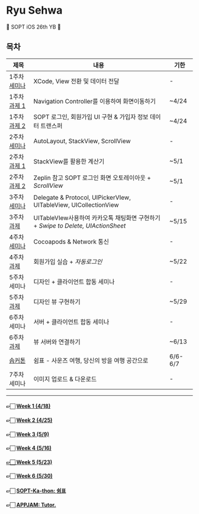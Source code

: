 # Ryu Sehwa

🌸 SOPT iOS 26th YB 🌸



## 목차

| 제목                                                         | 내용                                                         | 기한    |
| ------------------------------------------------------------ | ------------------------------------------------------------ | ------- |
| 1주차 [세미나](https://github.com/26th-SOPT-iOS/RyuSeHwa/tree/master/1st_Seminar) | XCode, View 전환 및 데이터 전달                              | -       |
| 1주차 [과제 1](https://github.com/26th-SOPT-iOS/RyuSeHwa/tree/master/1st_Assignment_Navigation) | Navigation Controller를 이용하여 화면이동하기                | ~4/24   |
| 1주차 [과제 2](https://github.com/26th-SOPT-iOS/RyuSeHwa/tree/master/1st_Assignment_Login) | SOPT 로그인, 회원가입 UI 구현 & 가입자 정보 데이터 트랜스퍼  | ~4/24   |
| 2주차 [세미나](https://github.com/26th-SOPT-iOS/RyuSeHwa/tree/master/2nd_Seminar) | AutoLayout, StackView, ScrollView                            | -       |
| 2주차 [과제 1](https://github.com/26th-SOPT-iOS/RyuSeHwa/tree/master/2nd_Assignment_Calculator) | StackView를 활용한 계산기                                    | ~5/1    |
| 2주차 [과제 2](https://github.com/26th-SOPT-iOS/RyuSeHwa/tree/master/2nd_Assignment_SOPTLogin) | Zeplin 참고 SOPT 로그인 화면 오토레이아웃 + *ScrollView*     | ~5/1    |
| 3주차 [세미나](https://github.com/26th-SOPT-iOS/RyuSeHwa/tree/master/3rd_Seminar) | Delegate & Protocol, UIPickerVIew, UITableView, UICollectionView | -       |
| 3주차 [과제](https://github.com/26th-SOPT-iOS/RyuSeHwa/tree/master/2nd_Assignment_SOPTLogin) | UITableVIew사용하여 카카오톡 채팅화면 구현하기 + *Swipe to Delete, UIActionSheet* | ~5/15   |
| 4주차 [세미나](https://github.com/26th-SOPT-iOS/RyuSeHwa/tree/master/2nd_Assignment_SOPTLogin/iOS_SecondWeek_Assignment_SOPTLogin) | Cocoapods & Network 통신                                     | -       |
| 4주차 [과제](https://github.com/26th-SOPT-iOS/RyuSeHwa/tree/master/2nd_Assignment_SOPTLogin/iOS_SecondWeek_Assignment_SOPTLogin) | 회원가입 실습 + *자동로그인*                                 | ~5/22   |
| 5주차 세미나                                                 | 디자인 + 클라이언트 합동 세미나                              | -       |
| 5주차 [과제](https://github.com/26th-SOPT-iOS/RyuSeHwa/tree/master/5th_Design_x_iOS) | 디자인 뷰 구현하기                                           | ~5/29   |
| 6주차 세미나                                                 | 서버 + 클라이언트 합동 세미나                                | -       |
| 6주차 [과제](https://github.com/26th-SOPT-iOS/RyuSeHwa/tree/master/6th_Server_x_iOS) | 뷰 서버와 연결하기                                           | ~6/13   |
| [솝커톤](https://github.com/26th-SOPT-iOS/RyuSeHwa/tree/master/iOS-Soptkathon) | 쉼표 - 사운즈 여행, 당신의 방을 여행 공간으로                | 6/6-6/7 |
| 7주차 세미나                                                 | 이미지 업로드 & 다운로드                                     | -       |



------



#### 👉🏻 [Week 1 (4/18)](https://github.com/26th-SOPT-iOS/RyuSeHwa/blob/master/README/README_1.md)

#### 👉🏻 [Week 2 (4/25)](https://github.com/26th-SOPT-iOS/RyuSeHwa/blob/master/README/README_2.md)

#### 👉🏻 [Week 3 (5/9)](https://github.com/26th-SOPT-iOS/RyuSeHwa/blob/master/README/README_3.md)

#### 👉🏻 [Week 4 (5/16)](https://github.com/26th-SOPT-iOS/RyuSeHwa/blob/master/README/README_4.md)

#### [👉🏻 Week 5 (5/23)](https://github.com/26th-SOPT-iOS/RyuSeHwa/blob/master/README/README_5.md)

#### 👉🏻 [Week 6 (5/30)](https://github.com/26th-SOPT-iOS/RyuSeHwa/blob/master/README/READ_ME_6.md)

#### 👉🏻 [SOPT-Ka-thon: 쉼표](https://github.com/soptkathon/soptkathon-client/blob/yangjaeuk/README.md)

#### 👉🏻 [APPJAM: Tutor.](https://github.com/TutorDot/TutorDot_iOS)

